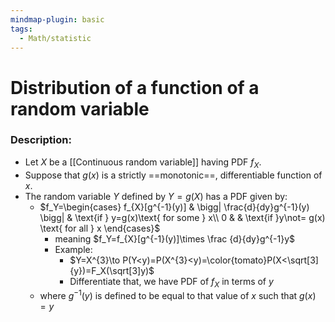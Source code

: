 ```yaml
---
mindmap-plugin: basic
tags:
  - Math/statistic
---
```

# Distribution of a function of a random variable
### Description:
- Let $X$ be a [[Continuous random variable]] having PDF $f_X$. 
- Suppose that $g (x)$ is a strictly ==monotonic==, differentiable function of $x$.
- The random variable $Y$ defined by $Y = g (X )$ has a PDF given by:
	- $f_Y=\begin{cases} f_{X}[g^{-1}(y)] & \bigg| \frac{d}{dy}g^{-1}(y) \bigg| & \text{if } y=g(x)\text{ for some } x\\ 0 &  & \text{if }y\not= g(x) \text{ for all } x \end{cases}$
		- meaning $f_Y=f_{X}[g^{-1}(y)]\times \frac {d}{dy}g^{-1}y$ 
		- Example: 
			- $Y=X^{3}\to P(Y<y)=P(X^{3}<y)=\color{tomato}P(X<\sqrt[3]{y})=F_X(\sqrt[3]y)$ 
			- Differentiate that, we have PDF of $f_X$ in terms of $y$
	- where $g^{-1}(y)$ is defined to be equal to that value of $x$ such that $g(x)=y$